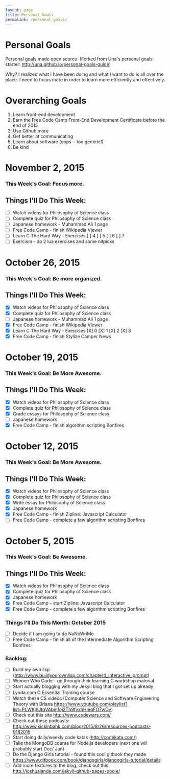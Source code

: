 ```yaml
---
layout: page
title: Personal Goals
permalink: /personal_goals/
---
```


Personal Goals
==============

Personal goals made open source. (Forked from Una's personal goals starter: http://una.github.io/personal-goals-guide)

Why? I realized what I have been doing and what I want to do is all over the place. I need to focus more in order to learn more efficiently and effectively.

# Overarching Goals
1. Learn front-end development
2. Earn the Free Code Camp Front-End Development Certificate before the end of 2015
3. Use Github more
4. Get better at communicating
5. Learn about software (oops-- too generic!)
6. Be kind

# November 2, 2015

### This Week's Goal: Focus more.

## Things I'll Do This Week:
- [ ] Watch videos for Philosophy of Science class
- [ ] Complete quiz for Philosophy of Science class
- [ ] Japanese homework - Muhammad Ali 1 page
- [ ] Free Code Camp - finish Wikipedia Viewer
- [ ] Learn C The Hard Way - Exercises [ ] 4 [ ] 5 [ ] 6 [ ] 7
- [ ] Exercism - do 2 lua exercises and some nitpicks

# October 26, 2015

### This Week's Goal: Be more organized.

## Things I'll Do This Week:
- [X] Watch videos for Philosophy of Science class
- [X] Complete quiz for Philosophy of Science class
- [ ] Japanese homework - Muhammad Ali 1 page
- [X] Free Code Camp - finish Wikipedia Viewer
- [X] Learn C The Hard Way - Exercises [X] 0 [X] 1 [X] 2 [X] 3
- [X] Free Code Camp - finish Stylize Camper News

# October 19, 2015

### This Week's Goal: Be More Awesome.

## Things I'll Do This Week:
- [X] Watch videos for Philosophy of Science class
- [X] Complete quiz for Philosophy of Science class
- [X] Grade essays for Philosophy of Science class
- [ ] Japanese homework
- [X] Free Code Camp - finish algorithm scripting Bonfires

# October 12, 2015

### This Week's Goal: Be More Awesome.

## Things I'll Do This Week:
- [X] Watch videos for Philosophy of Science class
- [X] Complete quiz for Philosophy of Science class
- [X] Write essay for Philosophy of Science class
- [X] Japanese homework
- [X] Free Code Camp - finish Zipline: Javascript Calculator
- [ ] Free Code Camp - complete a few algorithm scripting Bonfires

# October 5, 2015

### This Week's Goal: Be Awesome.

## Things I'll Do This Week:
- [X] Watch videos for Philosophy of Science class
- [X] Complete quiz for Philosophy of Science class
- [X] Japanese homework
- [X] Free Code Camp - start Zipline: Javascript Calculator
- [X] Free Code Camp - complete a few algorithm scripting Bonfires

### Things I'll Do This Month: October 2015
- [ ] Decide if I am going to do NaNoWriMo
- [ ] Free Code Camp - finish all of the Intermediate Algorithm Scripting Bonfires

### Backlog:
- [ ] Build my own lisp (http://www.buildyourownlisp.com/chapter4_interactive_prompt)
- [ ] Women Who Code - go through their learning C workshop material
- [ ] Start actually blogging with my Jekyll blog that I got set up already
- [ ] Lynda.com C Essential Training course
- [ ] Watch these CS videos (Computer Science and Software Engineering Theory with Briana https://www.youtube.com/playlist?list=PLWKjhJtqVAbmfoj2Th9fvxhHIeqFO7wOy)
- [ ] Check out this site http://www.codewars.com/
- [ ] Check out these podcasts: http://www.kickinbahk.com/blog/2015/8/26/resources-podcasts-9182015
- [ ] Start doing daily/weekly code katas (http://codekata.com/)
- [ ] Take the MongoDB course for Node.js developers (next one will probably start Dec/ Jan)
- [ ] Do the Django Girls tutorial - found this cool gitbook they made https://www.gitbook.com/book/djangogirls/djangogirls-tutorial/details
- [ ] Add more features to the blog, check out this: http://joshualande.com/jekyll-github-pages-poole/
